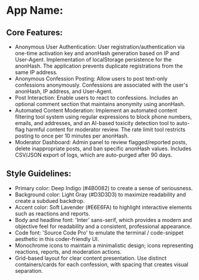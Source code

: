 # **App Name**: <ConfessCode/>

## Core Features:

- Anonymous User Authentication: User registration/authentication via one-time activation key and anonHash generation based on IP and User-Agent. Implementation of localStorage persistence for the anonHash. The application prevents duplicate registrations from the same IP address.
- Anonymous Confession Posting: Allow users to post text-only confessions anonymously. Confessions are associated with the user's anonHash, IP address, and User-Agent.
- Post Interaction: Enable users to react to confessions. Includes an optional comment section that maintains anonymity using anonHash.
- Automated Content Moderation: Implement an automated content filtering tool system using regular expressions to block phone numbers, emails, and addresses, and an AI-based toxicity detection tool to auto-flag harmful content for moderator review. The rate limit tool restricts posting to once per 10 minutes per anonHash.
- Moderator Dashboard: Admin panel to review flagged/reported posts, delete inappropriate posts, and ban specific anonHash values. Includes CSV/JSON export of logs, which are auto-purged after 90 days.

## Style Guidelines:

- Primary color: Deep Indigo (#4B0082) to create a sense of seriousness.
- Background color: Light Gray (#D3D3D3) to maximize readability and create a subdued backdrop.
- Accent color: Soft Lavender (#E6E6FA) to highlight interactive elements such as reactions and reports.
- Body and headline font: 'Inter' sans-serif, which provides a modern and objective feel for readability and a consistent, professional appearance.
- Code font: 'Source Code Pro' to emulate the terminal / code-snippet aesthetic in this coder-friendly UI.
- Monochrome icons to maintain a minimalistic design; icons representing reactions, reports, and moderation actions.
- Grid-based layout for clear content presentation. Use distinct containers/cards for each confession, with spacing that creates visual separation.